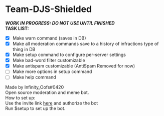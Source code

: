 # Team-DJS-Shielded
**_WORK IN PROGRESS: DO NOT USE UNTIL FINISHED_**  
**TASK LIST:**  
- [x] Make warn command (saves in DB)
- [x] Make all moderation commands save to a history of infractions type of thing in DB
- [X] Make setup command to configure per-server settings
- [X] Make bad-word filter customizable
- [X] Make antispam customizable (AntiSpam Removed for now)
- [ ] Make more options in setup command
- [ ] Make help command
  
Made by Infinity_Oofs#0420  
Open source moderation and meme bot.  
How to set up:  
Use the invite link [here](https://discord.com/api/oauth2/authorize?client_id=863465066308829184&permissions=469888087&scope=bot) and authorize the bot  
Run $setup to set up the bot.  
